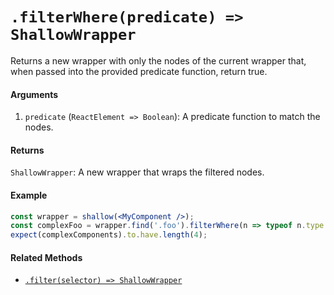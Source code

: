 # `.filterWhere(predicate) => ShallowWrapper`

Returns a new wrapper with only the nodes of the current wrapper that, when passed into the 
provided predicate function, return true.


#### Arguments

1. `predicate` (`ReactElement => Boolean`): A predicate function to match the nodes.



#### Returns

`ShallowWrapper`: A new wrapper that wraps the filtered nodes.



#### Example

```jsx
const wrapper = shallow(<MyComponent />);
const complexFoo = wrapper.find('.foo').filterWhere(n => typeof n.type !== 'string');
expect(complexComponents).to.have.length(4);
```


#### Related Methods

- [`.filter(selector) => ShallowWrapper`](filter.md)
